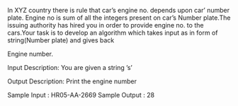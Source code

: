 In XYZ country there is rule that car’s engine no. depends upon car’ number plate. Engine no is sum of all the integers present on car’s Number plate.The issuing authority has hired you in order to provide engine no. to the cars.Your task is to develop an algorithm which takes input as in form of string(Number plate) and gives back

Engine number.

Input Description:
You are given a string ’s’

Output Description:
Print the engine number

Sample Input :
HR05-AA-2669
Sample Output :
28
